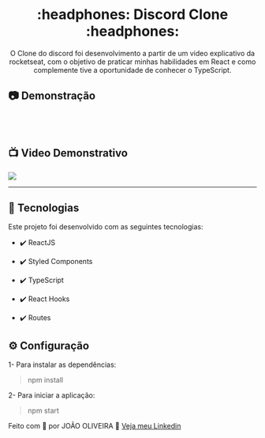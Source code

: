 <h1 align="center">:headphones: Discord Clone :headphones:</h1>

<p align="center">O Clone do discord foi desenvolvimento a partir de um video explicativo da rocketseat, com o objetivo de praticar minhas habilidades em React e como complemente tive a oportunidade de conhecer o TypeScript.</p>

## :camera: Demonstração

<div align="center" >
  <img src=""><br/><br/>
</div><br/>

## :tv: Video Demonstrativo

<a href="./git_img/img1.PNG">
  <img src="https://img.shields.io/badge/Assista_o_video_demonstrativo_do_sistema-FF0000?style=for-the-badge&logo=youtube&logoColor=white"/>
</a>


---


## 🚀 Tecnologias

Este projeto foi desenvolvido com as seguintes tecnologias:


- ✔️ ReactJS

- ✔️ Styled Components

- ✔️ TypeScript

- ✔️ React Hooks

- ✔️ Routes


## ⚙ Configuração

1- Para instalar as dependências:
> npm install

2- Para iniciar a aplicação:
> npm start



Feito com 💜 por JOÃO OLIVEIRA 👋 [Veja meu Linkedin](https://www.linkedin.com/in/joao-php/)
<br>

